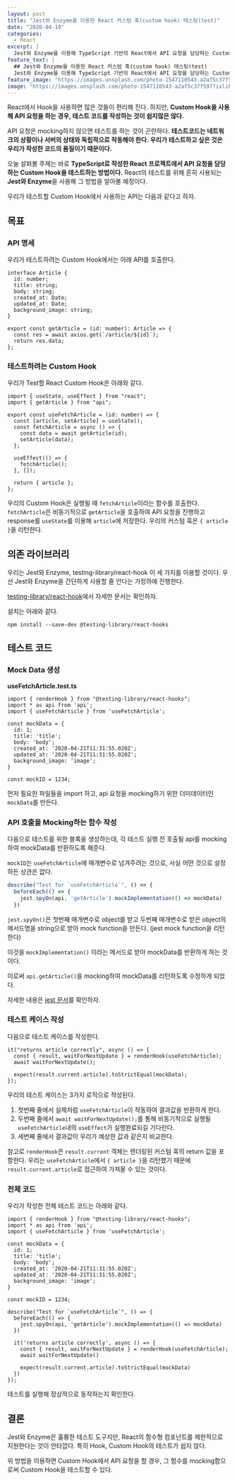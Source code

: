 ```yaml
---
layout: post
title: "Jest와 Enzyme을 이용한 React 커스텀 훅(custom hook) 테스팅(test)"
date: "2020-04-19"
categories:
  - React
excerpt: |
  Jest와 Enzyme을 이용해 TypeScript 기반의 React에서 API 요청을 담당하는 Custom Hook을 테스트하는 방법들을 알아본다.
feature_text: |
  ## Jest와 Enzyme을 이용한 React 커스텀 훅(custom hook) 테스팅(test)
  Jest와 Enzyme을 이용해 TypeScript 기반의 React에서 API 요청을 담당하는 Custom Hook을 테스트하는 방법들을 알아본다.
feature_image: "https://images.unsplash.com/photo-1547110543-a2af5c37f597?ixlib=rb-1.2.1&ixid=eyJhcHBfaWQiOjEyMDd9&auto=format&fit=crop&w=1950&q=80"
image: "https://images.unsplash.com/photo-1547110543-a2af5c37f597?ixlib=rb-1.2.1&ixid=eyJhcHBfaWQiOjEyMDd9&auto=format&fit=crop&w=1950&q=80"
---
```


React에서 Hook을 사용하면 많은 것들이 편리해 진다.
하지만, **Custom Hook을 사용해 API 요청을 하는 경우, 테스트 코드를 작성하는 것이 쉽지많은 않다.**

API 요청은 mocking하지 않으면 테스트를 하는 것이 곤란하다.
**테스트코드는 네트워크의 상황이나 서버의 상태와 독립적으로 작동해야 한다. 우리가 테스트하고 싶은 것은 우리가 작성한 코드의 품질이기 때문이다.**

오늘 살펴볼 주제는 바로 **TypeScript로 작성한 React 프로젝트에서 API 요청을 담당하는 Custom Hook을 테스트하는 방법이다.**
React의 테스트를 위해 흔히 사용되는 **Jest와 Enzyme**을 사용해 그 방법을 알아볼 예정이다.

우리가 테스트할 Custom Hook에서 사용하는 API는 다음과 같다고 하자.

## 목표

### API 명세

우리가 테스트하려는 Custom Hook에서는 아래 API를 호출한다.

```tsx
interface Article {
  id: number;
  title: string;
  body: string;
  created_at: Date;
  updated_at: Date;
  background_image: string;
}

export const getArticle = (id: number): Article => {
  const res = await axios.get(`/article/${id}`);
  return res.data;
};
```

### 테스트하려는 Custom Hook

우리가 Test할 React Custom Hook은 아래와 같다.

```tsx
import { useState, useEffect } from "react";
import { getArticle } from "api";

export const useFetchArticle = (id: number) => {
  const [article, setArticle] = useState();
  const fetchArticle = async () => {
    const data = await getArticle(id);
    setArticle(data);
  };

  useEffect(() => {
    fetchArticle();
  }, []);

  return { article };
};
```

우리의 Custom Hook은 실행될 때 `fetchArticle`이라는 함수를 호출한다.
`fetchArticle`은 비동기적으로 `getArticle`을 호출하여 API 요청을 진행하고 response를 `useState`를 이용해 `article`에 저장한다.
우리의 커스텀 훅은 `{ article }`을 리턴한다.

## 의존 라이브러리

우리는 Jest와 Enzyme, testing-library/react-hook 이 세 가지를 이용할 것이다.
우선 Jest와 Enzyme을 간단하게 사용할 줄 안다는 가정하에 진행한다.

[testing-library/react-hook](https://react-hooks-testing-library.com/)에서 자세한 문서는 확인하자.

설치는 아래와 같다.

```
npm install --save-dev @testing-library/react-hooks
```

## 테스트 코드

### Mock Data 생성

**useFetchArticle.test.ts**

```tsx
import { renderHook } from "@testing-library/react-hooks";
import * as api from 'api';
import { useFetchArticle } from 'useFetchArticle';

const mockData = {
  id: 1;
  title: 'title';
  body: 'body';
  created_at: '2020-04-21T11:31:55.020Z';
  updated_at: '2020-04-21T11:31:55.020Z';
  background_image: 'image';
}

const mockID = 1234;
```

먼저 필요한 파일들을 import 하고, api 요청을 mocking하기 위한 더미데이터인 `mockData`를 만든다.

### API 호출을 Mocking하는 함수 작성

다음으로 테스트를 위한 블록을 생성하는데, 각 테스트 실행 전 호출될 api를 mocking하여 mockData를 반환하도록 해준다.

`mockID`는 `useFetchArticle`에 매개변수로 넘겨주려는 것으로, 사실 어떤 것으로 설정하든 상관은 없다.

```typescript
describe("Test for `useFetchArticle`", () => {
  beforeEach(() => {
    jest.spyOn(api, 'getArticle').mockImplementation(() => mockData)
  })
```

`jest.spyOn()`은 첫번째 매개변수로 object를 받고 두번째 매개변수로 받은 object의 메서드명을 string으로 받아 mock function을 만든다.
(jest mock function을 리턴한다)

이것을 `mockImplementation()` 이라는 메서드로 받아 mockData를 반환하게 하는 것이다.

이로써 `api.getArticle()`을 mocking하여 mockData를 리턴하도록 수정하게 되었다.

자세한 내용은 [jest 문서](https://jestjs.io/docs/en/jest-object)를 확인하자.

### 테스트 케이스 작성

다음으로 테스트 케이스를 작성한다.

```tsx
it("returns article correctly", async () => {
  const { result, waitForNextUpdate } = renderHook(useFetchArticle);
  await waitForNextUpdate();

  expect(result.current.article).toStrictEqual(mockData);
});
```

우리의 테스트 케이스는 3가지 로직으로 작성된다.

1. 첫번째 줄에서 실제처럼 `useFetchArticle`이 작동하여 결과값을 반환하게 한다.
2. 두번째 줄에서 `await waitForNextUpdate();`를 통해 비동기적으로 실행될 `useFetchArticle`내의 `useEffect`가 실행완료되길 기다린다.
3. 세번째 줄에서 결과값이 우리가 예상한 값과 같은지 비교한다.

참고로 `renderHook`은 `result.current` 객체는 렌더링된 커스텀 훅의 return 값을 포함한다.
우리는 `useFetchArticle`에서 `{ article }`을 리턴했기 때문에 `result.current.article`로 접근하여 가져올 수 있는 것이다.

### 전체 코드

우리가 작성한 전체 테스트 코드는 아래와 같다.

```tsx
import { renderHook } from "@testing-library/react-hooks";
import * as api from 'api';
import { useFetchArticle } from 'useFetchArticle';

const mockData = {
  id: 1;
  title: 'title';
  body: 'body';
  created_at: '2020-04-21T11:31:55.020Z';
  updated_at: '2020-04-21T11:31:55.020Z';
  background_image: 'image';
}

const mockID = 1234;

describe("Test for `useFetchArticle`", () => {
  beforeEach(() => {
    jest.spyOn(api, 'getArticle').mockImplementation(() => mockData)
  })

  it('returns article correctly', async () => {
    const { result, waitForNextUpdate } = renderHook(useFetchArticle);
    await waitForNextUpdate()

    expect(result.current.article).toStrictEqual(mockData)
  })
});
```

테스트를 실행해 정상적으로 동작하는지 확인한다.

## 결론

Jest와 Enzyme은 훌륭한 테스트 도구지만, React의 함수형 컴포넌트를 제한적으로 지원한다는 것이 안타깝다.
특히 Hook, Custom Hook의 테스트가 쉽지 않다.

위 방법을 이용하면 Custom Hook에서 API 요청을 할 경우, 그 함수를 mocking함으로써 Custom Hook을 테스트할 수 있다.
